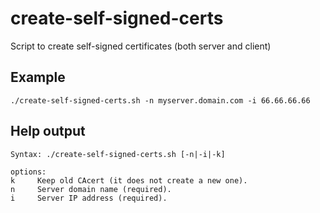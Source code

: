 # create-self-signed-certs
Script to create self-signed certificates (both server and client)

## Example

```console
./create-self-signed-certs.sh -n myserver.domain.com -i 66.66.66.66
```

## Help output

```console
Syntax: ./create-self-signed-certs.sh [-n|-i|-k]

options:
k     Keep old CAcert (it does not create a new one).
n     Server domain name (required).
i     Server IP address (required).
```
